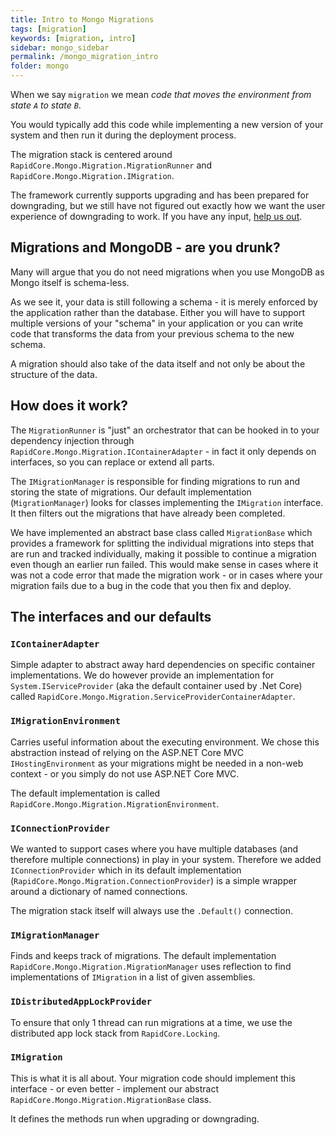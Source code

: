 ```yaml
---
title: Intro to Mongo Migrations
tags: [migration]
keywords: [migration, intro]
sidebar: mongo_sidebar
permalink: /mongo_migration_intro
folder: mongo
---
```


When we say `migration` we mean _code that moves the environment from state `A` to state `B`_.

You would typically add this code while implementing a new version of your system and then run it during the deployment process.

The migration stack is centered around `RapidCore.Mongo.Migration.MigrationRunner` and `RapidCore.Mongo.Migration.IMigration`.

The framework currently supports upgrading and has been prepared for downgrading, but we still have not figured out exactly how we want the user experience of downgrading to work. If you have any input, [help us out](https://github.com/rapidcore/issues/issues/14).

## Migrations and MongoDB - are you drunk?

Many will argue that you do not need migrations when you use MongoDB as Mongo itself is schema-less.

As we see it, your data is still following a schema - it is merely enforced by the application rather than the database. Either you will have to support multiple versions of your "schema" in your application or you can write code that transforms the data from your previous schema to the new schema.

A migration should also take of the data itself and not only be about the structure of the data.

## How does it work?

The `MigrationRunner` is "just" an orchestrator that can be hooked in to your dependency injection through `RapidCore.Mongo.Migration.IContainerAdapter` - in fact it only depends on interfaces, so you can replace or extend all parts.

The `IMigrationManager` is responsible for finding migrations to run and storing the state of migrations. Our default implementation (`MigrationManager`) looks for classes implementing the `IMigration` interface. It then filters out the migrations that have already been completed.

We have implemented an abstract base class called `MigrationBase` which provides a framework for splitting the individual migrations into steps that are run and tracked individually, making it possible to continue a migration even though an earlier run failed. This would make sense in cases where it was not a code error that made the migration work - or in cases where your migration fails due to a bug in the code that you then fix and deploy.

## The interfaces and our defaults

### `IContainerAdapter`

Simple adapter to abstract away hard dependencies on specific container implementations. We do however provide an implementation for `System.IServiceProvider` (aka the default container used by .Net Core) called `RapidCore.Mongo.Migration.ServiceProviderContainerAdapter`.

### `IMigrationEnvironment`

Carries useful information about the executing environment. We chose this abstraction instead of relying on the ASP.NET Core MVC `IHostingEnvironment` as your migrations might be needed in a non-web context - or you simply do not use ASP.NET Core MVC.

The default implementation is called `RapidCore.Mongo.Migration.MigrationEnvironment`.

### `IConnectionProvider`

We wanted to support cases where you have multiple databases (and therefore multiple connections) in play in your system. Therefore we added `IConnectionProvider` which in its default implementation (`RapidCore.Mongo.Migration.ConnectionProvider`) is a simple wrapper around a dictionary of named connections.

The migration stack itself will always use the `.Default()` connection.

### `IMigrationManager`

Finds and keeps track of migrations. The default implementation `RapidCore.Mongo.Migration.MigrationManager` uses reflection to find implementations of `IMigration` in a list of given assemblies.

### `IDistributedAppLockProvider`

To ensure that only 1 thread can run migrations at a time, we use the distributed app lock stack from `RapidCore.Locking`.

### `IMigration`

This is what it is all about. Your migration code should implement this interface - or even better - implement our abstract `RapidCore.Mongo.Migration.MigrationBase` class.

It defines the methods run when upgrading or downgrading.

